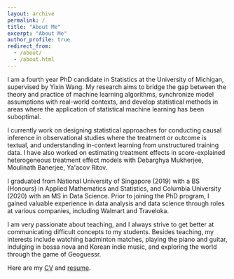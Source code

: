 ```yaml
---
layout: archive
permalink: /
title: "About Me"
excerpt: "About Me"
author_profile: true
redirect_from: 
  - /about/
  - /about.html
---
```


I am a fourth year PhD candidate in Statistics at the University of Michigan, supervised by Yixin Wang. My research aims to bridge the gap between the theory and practice of machine learning algorithms, synchronize model assumptions with real-world contexts, and develop statistical methods in areas where the application of statistical machine learning has been suboptimal.

I currently work on designing statistical approaches for conducting causal inference in observational studies where the treatment or outcome is textual, and understanding in-context learning from unstructured training data. I have also worked on estimating treatment effects in score-explained heterogeneous treatment effect models with Debarghya Mukherjee, Moulinath Banerjee, Ya'acov Ritov.

I graduated from National University of Singapore (2019) with a BS (Honours) in Applied Mathematics and Statistics, and Columbia University (2020) with an MS in Data Science. Prior to joining the PhD program, I gained valuable experience in data analysis and data science through roles at various companies, including Walmart and Traveloka.

I am very passionate about teaching, and I always strive to get better at communicating difficult concepts to my students. Besides teaching, my interests include watching badminton matches, playing the piano and guitar, indulging in bossa nova and Korean indie music, and exploring the world through the game of Geoguessr.

Here are my [CV](http://k-wib.github.io/files/cv_wibisono_jan_25.pdf) and [resume](http://k-wib.github.io/files/resume_wibisono_jan_25.pdf).